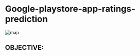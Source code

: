 # Google-playstore-app-ratings-prediction

![map](https://github.com/venkatesh2309/Google-playstore-app-ratings-prediction/tree/main/mapimg/map.jpeg?raw=True)

## OBJECTIVE:
